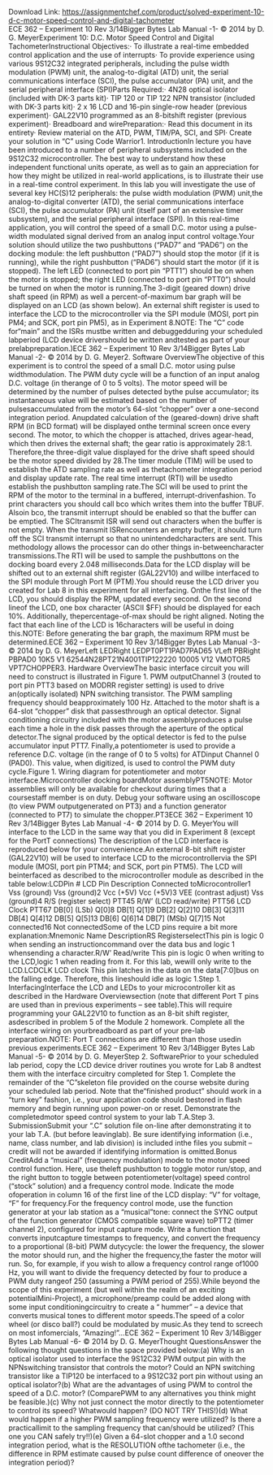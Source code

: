 Download Link: https://assignmentchef.com/product/solved-experiment-10-d-c-motor-speed-control-and-digital-tachometer
<br>
ECE 362 – Experiment 10 Rev 3/14Bigger Bytes Lab Manual -1- © 2014 by D. G. MeyerExperiment 10: D.C. Motor Speed Control and Digital TachometerInstructional Objectives:· To illustrate a real-time embedded control application and the use of interrupts· To provide experience using various 9S12C32 integrated peripherals, including the pulse width modulation (PWM) unit, the analog-to-digital (ATD) unit, the serial communications interface (SCI), the pulse accumulator (PA) unit, and the serial peripheral interface (SPI)Parts Required:· 4N28 optical isolator (included with DK-3 parts kit)· TIP 120 or TIP 122 NPN transistor (included with DK-3 parts kit)· 2 x 16 LCD and 16-pin single-row header (previous experiment)· GAL22V10 programmed as an 8-bitshift register (previous experiment)· Breadboard and wirePreparation:· Read this document in its entirety· Review material on the ATD, PWM, TIM/PA, SCI, and SPI· Create your solution in “C” using Code Warrior1. IntroductionIn lecture you have been introduced to a number of peripheral subsystems included on the 9S12C32 microcontroller. The best way to understand how these independent functional units operate, as well as to gain an appreciation for how they might be utilized in real-world applications, is to illustrate their use in a real-time control experiment. In this lab you will investigate the use of several key HC(S)12 peripherals: the pulse width modulation (PWM) unit,the analog-to-digital converter (ATD), the serial communications interface (SCI), the pulse accumulator (PA) unit (itself part of an extensive timer subsystem), and the serial peripheral interface (SPI). In this real-time application, you will control the speed of a small D.C. motor using a pulse-width modulated signal derived from an analog input control voltage.Your solution should utilize the two pushbuttons (“PAD7” and “PAD6”) on the docking module: the left pushbutton (“PAD7”) should stop the motor (if it is running), while the right pushbutton (“PAD6”) should start the motor (if it is stopped). The left LED (connected to port pin “PTT1”) should be on when the motor is stopped; the right LED (connected to port pin “PTT0”) should be turned on when the motor is running.The 3-digit (geared down) drive shaft speed (in RPM) as well a percent-of-maximum bar graph will be displayed on an LCD (as shown below). An external shift register is used to interface the LCD to the microcontroller via the SPI module (MOSI, port pin PM4; and SCK, port pin PM5), as in Experiment 8.NOTE: The “C” code for“main” and the ISRs mustbe written and debuggedduring your scheduled labperiod (LCD device drivershould be written andtested as part of your prelabpreparation.)ECE 362 – Experiment 10 Rev 3/14Bigger Bytes Lab Manual -2- © 2014 by D. G. Meyer2. Software OverviewThe objective of this experiment is to control the speed of a small D.C. motor using pulse widthmodulation. The PWM duty cycle will be a function of an input analog D.C. voltage (in therange of 0 to 5 volts). The motor speed will be determined by the number of pulses detected bythe pulse accumulator; its instantaneous value will be estimated based on the number of pulsesaccumulated from the motor’s 64-slot “chopper” over a one-second integration period. Anupdated calculation of the (geared-down) drive shaft RPM (in BCD format) will be displayed onthe terminal screen once every second. The motor, to which the chopper is attached, drives agear-head, which then drives the external shaft; the gear ratio is approximately 28:1. Therefore,the three-digit value displayed for the drive shaft speed should be the motor speed divided by 28.The timer module (TIM) will be used to establish the ATD sampling rate as well as thetachometer integration period and display update rate. The real time interrupt (RTI) will be usedto establish the pushbutton sampling rate.The SCI will be used to print the RPM of the motor to the terminal in a buffered, interrupt-drivenfashion. To print characters you should call bco which writes them into the buffer TBUF. Alsoin bco, the transmit interrupt should be enabled so that the buffer can be emptied. The SCItransmit ISR will send out characters when the buffer is not empty. When the transmit ISRencounters an empty buffer, it should turn off the SCI transmit interrupt so that no unintendedcharacters are sent. This methodology allows the processor can do other things in-betweencharacter transmissions.The RTI will be used to sample the pushbuttons on the docking board every 2.048 milliseconds.Data for the LCD display will be shifted out to an external shift register (GAL22V10) and willbe interfaced to the SPI module through Port M (PTM).You should reuse the LCD driver you created for Lab 8 in this experiment for all interfacing. Onthe first line of the LCD, you should display the RPM, updated every second. On the second lineof the LCD, one box character (ASCII $FF) should be displayed for each 10%. Additionally, thepercentage-of-max should be right aligned. Noting the fact that each line of the LCD is 16characters will be useful in doing this.NOTE: Before generating the bar graph, the maximum RPM must be determined.ECE 362 – Experiment 10 Rev 3/14Bigger Bytes Lab Manual -3- © 2014 by D. G. MeyerLeft LEDRight LEDPT0PT1PAD7PAD65 VLeft PBRight PBPAD0 10K5 V1 62544N28PT21N4001TIP122220 10005 V12 VMOTOR5 VPT7CHOPPER3. Hardware OverviewThe basic interface circuit you will need to construct is illustrated in Figure 1. PWM outputChannel 3 (routed to port pin PTT3 based on MODRR register setting) is used to drive an(optically isolated) NPN switching transistor. The PWM sampling frequency should beapproximately 100 Hz. Attached to the motor shaft is a 64-slot “chopper” disk that passesthrough an optical detector. Signal conditioning circuitry included with the motor assemblyproduces a pulse each time a hole in the disk passes through the aperture of the optical detector.The signal produced by the optical detector is fed to the pulse accumulator input PTT7. Finally,a potentiometer is used to provide a reference D.C. voltage (in the range of 0 to 5 volts) for ATDinput Channel 0 (PAD0). This value, when digitized, is used to control the PWM duty cycle.Figure 1. Wiring diagram for potentiometer and motor interface.Microcontroller docking boardMotor assemblyPT5NOTE: Motor assemblies will only be available for checkout during times that a coursestaff member is on duty. Debug your software using an oscilloscope (to view PWM outputgenerated on PT3) and a function generator (connected to PT7) to simulate the chopper.PT3ECE 362 – Experiment 10 Rev 3/14Bigger Bytes Lab Manual -4- © 2014 by D. G. MeyerYou will interface to the LCD in the same way that you did in Experiment 8 (except for the PortT connections) The description of the LCD interface is reproduced below for your convenience.An external 8-bit shift register (GAL22V10) will be used to interface LCD to the microcontrollervia the SPI module (MOSI, port pin PTM4; and SCK, port pin PTM5). The LCD will beinterfaced as described to the microcontroller module as described in the table below:LCDPin # LCD Pin Description Connected toMicrocontroller1 Vss (ground) Vss (ground)2 Vcc (+5V) Vcc (+5V)3 VEE (contrast adjust) Vss (ground)4 R/S (register select) PTT45 R/W’ (LCD read/write) PTT56 LCD Clock PTT67 DB[0] (LSb) Q[0]8 DB[1] Q[1]9 DB[2] Q[2]10 DB[3] Q[3]11 DB[4] Q[4]12 DB[5] Q[5]13 DB[6] Q[6]14 DB[7] (MSb) Q[7]15 Not connected16 Not connectedSome of the LCD pins require a bit more explanation:Mnemonic Name DescriptionRS RegisterselectThis pin is logic 0 when sending an instructioncommand over the data bus and logic 1 whensending a character.R/W’ Read/write This pin is logic 0 when writing to the LCD,logic 1 when reading from it. For this lab, wewill only write to the LCD.LCDCLK LCD clock This pin latches in the data on the data[7:0]bus on the falling edge. Therefore, this lineshould idle as logic 1.Step 1. InterfacingInterface the LCD and LEDs to your microcontroller kit as described in the Hardware Overviewsection (note that different Port T pins are used than in previous experiments – see table).This will require programming your GAL22V10 to function as an 8-bit shift register, asdescribed in problem 5 of the Module 2 homework. Complete all the interface wiring on yourbreadboard as part of your pre-lab preparation.NOTE: Port T connections are different than those usedin previous experiments.ECE 362 – Experiment 10 Rev 3/14Bigger Bytes Lab Manual -5- © 2014 by D. G. MeyerStep 2. SoftwarePrior to your scheduled lab period, copy the LCD device driver routines you wrote for Lab 8 andtest them with the interface circuitry completed for Step 1. Complete the remainder of the “C”skeleton file provided on the course website during your scheduled lab period. Note that the“finished product” should work in a “turn key” fashion, i.e., your application code should bestored in flash memory and begin running upon power-on or reset. Demonstrate the completedmotor speed control system to your lab T.A.Step 3. SubmissionSubmit your “.C” solution file on-line after demonstrating it to your lab T.A. (but before leavinglab). Be sure identifying information (i.e., name, class number, and lab division) is included inthe files you submit – credit will not be awarded if identifying information is omitted.Bonus CreditAdd a “musical” (frequency modulation) mode to the motor speed control function. Here, use theleft pushbutton to toggle motor run/stop, and the right button to toggle between potentiometer(voltage) speed control (“stock” solution) and a frequency control mode. Indicate the mode ofoperation in column 16 of the first line of the LCD display: “V” for voltage, “F” for frequency.For the frequency control mode, use the function generator at your lab station as a “musical”tone: connect the SYNC output of the function generator (CMOS compatible square wave) toPTT2 (timer channel 2), configured for input capture mode. Write a function that converts inputcapture timestamps to frequency, and convert the frequency to a proportional (8-bit) PWM dutycycle: the lower the frequency, the slower the motor should run, and the higher the frequency,the faster the motor will run. So, for example, if you wish to allow a frequency control range of1000 Hz, you will want to divide the frequency detected by four to produce a PWM duty rangeof 250 (assuming a PWM period of 255).While beyond the scope of this experiment (but well within the realm of an exciting potentialMini-Project), a microphone/preamp could be added along with some input conditioningcircuitry to create a “ hummer” – a device that converts musical tones to different motor speeds.The speed of a color wheel (or disco ball?) could be modulated by music.As they tend to screech on most infomercials, “Amazing!”…ECE 362 – Experiment 10 Rev 3/14Bigger Bytes Lab Manual -6- © 2014 by D. G. MeyerThought QuestionsAnswer the following thought questions in the space provided below:(a) Why is an optical isolator used to interface the 9S12C32 PWM output pin with the NPNswitching transistor that controls the motor? Could an NPN switching transistor like a TIP120 be interfaced to a 9S12C32 port pin without using an optical isolator?(b) What are the advantages of using PWM to control the speed of a D.C. motor? (ComparePWM to any alternatives you think might be feasible.)(c) Why not just connect the motor directly to the potentiometer to control its speed? Whatwould happen? (DO NOT TRY THIS!)(d) What would happen if a higher PWM sampling frequency were utilized? Is there a practicallimit to the sampling frequency that can/should be utilized? (This one you CAN safely try!!)(e) Given a 64-slot chopper and a 1.0 second integration period, what is the RESOLUTION ofthe tachometer (i.e., the difference in RPM estimate caused by pulse count difference of oneover the integration period)?